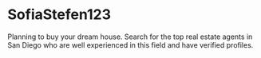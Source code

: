 # SofiaStefen123
Planning to buy your dream house. Search for the top real estate agents in San Diego who are well experienced in this field and have verified profiles.
